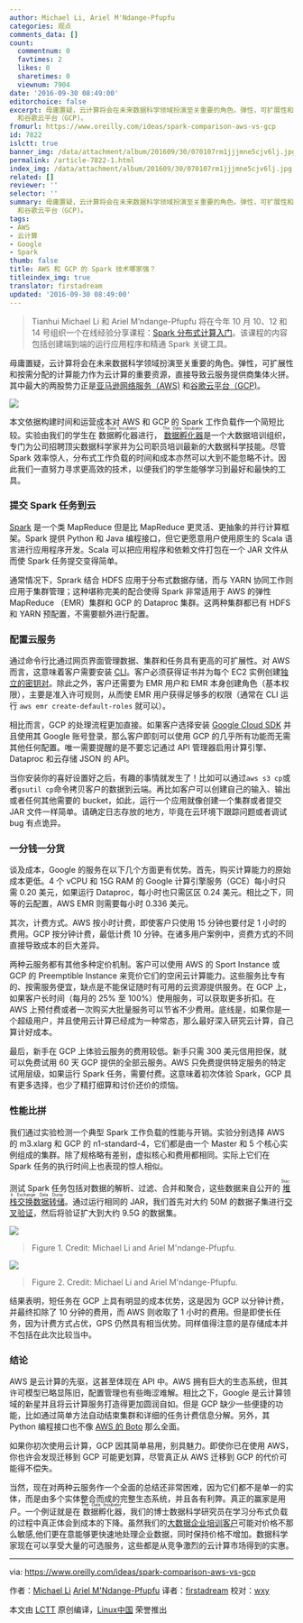 ```yaml
---
author: Michael Li, Ariel M'Ndange-Pfupfu
categories: 观点
comments_data: []
count:
  commentnum: 0
  favtimes: 2
  likes: 0
  sharetimes: 0
  viewnum: 7904
date: '2016-09-30 08:49:00'
editorchoice: false
excerpt: 毋庸置疑，云计算将会在未来数据科学领域扮演至关重要的角色。弹性，可扩展性和按需分配的计算能力作为云计算的重要资源，直接导致云服务提供商集体火拼。其中最大的两股势力正是亚马逊网络服务（AWS)
  和谷歌云平台（GCP)。
fromurl: https://www.oreilly.com/ideas/spark-comparison-aws-vs-gcp
id: 7822
islctt: true
banner_img: /data/attachment/album/201609/30/070107rm1jjjmne5cjv6lj.jpg
permalink: /article-7822-1.html
index_img: /data/attachment/album/201609/30/070107rm1jjjmne5cjv6lj.jpg.thumb.jpg
related: []
reviewer: ''
selector: ''
summary: 毋庸置疑，云计算将会在未来数据科学领域扮演至关重要的角色。弹性，可扩展性和按需分配的计算能力作为云计算的重要资源，直接导致云服务提供商集体火拼。其中最大的两股势力正是亚马逊网络服务（AWS)
  和谷歌云平台（GCP)。
tags:
- AWS
- 云计算
- Google
- Spark
thumb: false
title: AWS 和 GCP 的 Spark 技术哪家强？
titleindex_img: true
translator: firstadream
updated: '2016-09-30 08:49:00'
---
```



> 
> Tianhui Michael Li 和 Ariel M’ndange-Pfupfu 将在今年 10 月 10、12 和 14 号组织一个在线经验分享课程：[Spark 分布式计算入门](http://www.oreilly.com/live-training/distributed-computing-with-spark.html?intcmp=il-data-olreg-lp-oltrain_20160828_new_site_spark_comparison_aws_gcp_post_top_note_training_link)。该课程的内容包括创建端到端的运行应用程序和精通 Spark 关键工具。
> 
> 
> 


毋庸置疑，云计算将会在未来数据科学领域扮演至关重要的角色。弹性，可扩展性和按需分配的计算能力作为云计算的重要资源，直接导致云服务提供商集体火拼。其中最大的两股势力正是[亚马逊网络服务（AWS)](https://aws.amazon.com/) 和[谷歌云平台（GCP)](https://cloud.google.com/)。


![](/data/attachment/album/201609/30/070107rm1jjjmne5cjv6lj.jpg)


本文依据构建时间和运营成本对 AWS 和 GCP 的 Spark 工作负载作一个简短比较。实验由我们的学生在<ruby> 数据孵化器 <rp>  （ </rp> <rt>  The Data Incubator </rt> <rp>  ） </rp></ruby>进行，<ruby> <a href="https://www.thedataincubator.com/training.html">  数据孵化器 </a> <rp>  （ </rp> <rt>  The Data Incubator </rt> <rp>  ） </rp></ruby>是一个大数据培训组织，专门为公司招聘顶尖数据科学家并为公司职员培训最新的大数据科学技能。尽管 Spark 效率惊人，分布式工作负载的时间和成本亦然可以大到不能忽略不计。因此我们一直努力寻求更高效的技术，以便我们的学生能够学习到最好和最快的工具。


### 提交 Spark 任务到云


[Spark](http://spark.apache.org/) 是一个类 MapReduce 但是比 MapReduce 更灵活、更抽象的并行计算框架。Spark 提供 Python 和 Java 编程接口，但它更愿意用户使用原生的 Scala 语言进行应用程序开发。Scala 可以把应用程序和依赖文件打包在一个 JAR 文件从而使 Spark 任务提交变得简单。


通常情况下，Sprark 结合 HDFS 应用于分布式数据存储，而与 YARN 协同工作则应用于集群管理；这种堪称完美的配合使得 Spark 非常适用于 AWS 的弹性 MapReduce （EMR）集群和 GCP 的 Dataproc 集群。这两种集群都已有 HDFS 和 YARN 预配置，不需要额外进行配置。


### 配置云服务


通过命令行比通过网页界面管理数据、集群和任务具有更高的可扩展性。对 AWS 而言，这意味着客户需要安装 [CLI](http://docs.aws.amazon.com/cli/latest/userguide/cli-chap-getting-set-up.html)。客户必须获得证书并为每个 EC2 实例创建[独立的密钥对](http://docs.aws.amazon.com/ElasticMapReduce/latest/DeveloperGuide/EMR_SetUp_KeyPair.html)。除此之外，客户还需要为 EMR 用户和 EMR 本身创建角色（基本权限），主要是准入许可规则，从而使 EMR 用户获得足够多的权限（通常在 CLI 运行 `aws emr create-default-roles` 就可以）。


相比而言，GCP 的处理流程更加直接。如果客户选择安装 [Google Cloud SDK](https://cloud.google.com/sdk/#Quick_Start) 并且使用其 Google 账号登录，那么客户即刻可以使用 GCP 的几乎所有功能而无需其他任何配置。唯一需要提醒的是不要忘记通过 API 管理器启用计算引擎、Dataproc 和云存储 JSON 的 API。


当你安装你的喜好设置好之后，有趣的事情就发生了！比如可以通过`aws s3 cp`或者`gsutil cp`命令拷贝客户的数据到云端。再比如客户可以创建自己的输入、输出或者任何其他需要的 bucket，如此，运行一个应用就像创建一个集群或者提交 JAR 文件一样简单。请确定日志存放的地方，毕竟在云环境下跟踪问题或者调试 bug 有点诡异。


### 一分钱一分货


谈及成本，Google 的服务在以下几个方面更有优势。首先，购买计算能力的原始成本更低。4 个 vCPU 和 15G RAM 的 Google 计算引擎服务（GCE）每小时只需 0.20 美元，如果运行 Dataproc，每小时也只需区区 0.24 美元。相比之下，同等的云配置，AWS EMR 则需要每小时 0.336 美元。


其次，计费方式。AWS 按小时计费，即使客户只使用 15 分钟也要付足 1 小时的费用。GCP 按分钟计费，最低计费 10 分钟。在诸多用户案例中，资费方式的不同直接导致成本的巨大差异。


两种云服务都有其他多种定价机制。客户可以使用 AWS 的 Sport Instance 或 GCP 的 Preemptible Instance 来竞价它们的空闲云计算能力。这些服务比专有的、按需服务便宜，缺点是不能保证随时有可用的云资源提供服务。在 GCP 上，如果客户长时间（每月的 25% 至 100%）使用服务，可以获取更多折扣。在 AWS 上预付费或者一次购买大批量服务可以节省不少费用。底线是，如果你是一个超级用户，并且使用云计算已经成为一种常态，那么最好深入研究云计算，自己算计好成本。


最后，新手在 GCP 上体验云服务的费用较低。新手只需 300 美元信用担保，就可以免费试用 60 天 GCP 提供的全部云服务。AWS 只免费提供特定服务的特定试用层级，如果运行 Spark 任务，需要付费。这意味着初次体验 Spark，GCP 具有更多选择，也少了精打细算和讨价还价的烦恼。


### 性能比拼


我们通过实验检测一个典型 Spark 工作负载的性能与开销。实验分别选择 AWS 的 m3.xlarg 和 GCP 的 n1-standard-4，它们都是由一个 Master 和 5 个核心实例组成的集群。除了规格略有差别，虚拟核心和费用都相同。实际上它们在 Spark 任务的执行时间上也表现的惊人相似。


测试 Spark 任务包括对数据的解析、过滤、合并和聚合，这些数据来自公开的<ruby> <a href="https://archive.org/details/stackexchange">  堆栈交换数据转储 </a> <rp>  （ </rp> <rt>  Stack Exchange Data Dump </rt> <rp>  ） </rp></ruby>。通过运行相同的 JAR，我们首先对大约 50M 的数据子集进行[交叉验证](http://stats.stackexchange.com/)，然后将验证扩大到大约 9.5G 的数据集。


![](/data/attachment/album/201609/30/070127b799wou9y4s9ousz.jpg)



> 
> Figure 1. Credit: Michael Li and Ariel M'ndange-Pfupfu.
> 
> 
> 


![](/data/attachment/album/201609/30/070129hwdp3wfzzv3fpozf.jpg)



> 
> Figure 2. Credit: Michael Li and Ariel M'ndange-Pfupfu.
> 
> 
> 


结果表明，短任务在 GCP 上具有明显的成本优势，这是因为 GCP 以分钟计费，并最终扣除了 10 分钟的费用，而 AWS 则收取了 1 小时的费用。但是即使长任务，因为计费方式占优，GPS 仍然具有相当优势。同样值得注意的是存储成本并不包括在此次比较当中。


### 结论


AWS 是云计算的先驱，这甚至体现在 API 中。AWS 拥有巨大的生态系统，但其许可模型已略显陈旧，配置管理也有些晦涩难解。相比之下，Google 是云计算领域的新星并且将云计算服务打造得更加圆润自如。但是 GCP 缺少一些便捷的功能，比如通过简单方法自动结束集群和详细的任务计费信息分解。另外，其 Python 编程接口也不像 [AWS 的 Boto](https://github.com/boto/boto3) 那么全面。


如果你初次使用云计算，GCP 因其简单易用，别具魅力。即使你已在使用 AWS，你也许会发现迁移到 GCP 可能更划算，尽管真正从 AWS 迁移到 GCP 的代价可能得不偿失。


当然，现在对两种云服务作一个全面的总结还非常困难，因为它们都不是单一的实体，而是由多个实体整合而成的完整生态系统，并且各有利弊。真正的赢家是用户。一个例证就是在<ruby> 数据孵化器 <rp>  （ </rp> <rt>  The Data Incubator </rt> <rp>  ） </rp></ruby>，我们的博士数据科学研究员在学习分布式负载的过程中真正体会到成本的下降。虽然我们的[大数据企业培训客户](https://www.thedataincubator.com/training.html)可能对价格不那么敏感,他们更在意能够更快速地处理企业数据，同时保持价格不增加。数据科学家现在可以享受大量的可选服务，这些都是从竞争激烈的云计算市场得到的实惠。




---


via: <https://www.oreilly.com/ideas/spark-comparison-aws-vs-gcp>


作者：[Michael Li](https://www.oreilly.com/people/76a5b-michael-li) [Ariel M'Ndange-Pfupfu](https://www.oreilly.com/people/Ariel-Mndange-Pfupfu) 译者：[firstadream](https://github.com/firstadream) 校对：[wxy](https://github.com/wxy)


本文由 [LCTT](https://github.com/LCTT/TranslateProject) 原创编译，[Linux中国](https://linux.cn/) 荣誉推出